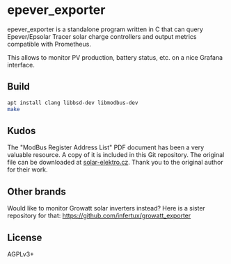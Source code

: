 # epever_exporter

epever_exporter is a standalone program written in C that can query Epever/Epsolar Tracer solar charge controllers and output metrics compatible with Prometheus.

This allows to monitor PV production, battery status, etc. on a nice Grafana interface.

## Build

```bash
apt install clang libbsd-dev libmodbus-dev
make
```

## Kudos

The "ModBus Register Address List" PDF document has been a very valuable resource. A copy of it is included in this Git repository. The original file can be downloaded at [solar-elektro.cz](http://www.solar-elektro.cz/data/dokumenty/1733_modbus_protocol.pdf). Thank you to the original author for their work.

## Other brands

Would like to monitor Growatt solar inverters instead? Here is a sister repository for that: https://github.com/infertux/growatt_exporter

## License

AGPLv3+
